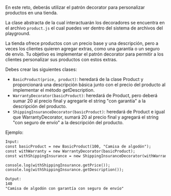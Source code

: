 En este reto, deberás utilizar el patrón decorator para personalizar productos en una tienda.

La clase abstracta de la cual interactuarán los decoradores se encuentra en el archivo `product.js` el cual puedes ver dentro del sistema de archivos del playground.

La tienda ofrece productos con un precio base y una descripción, pero a veces los clientes quieren agregar extras, como una garantía o un seguro de envío. Tu objetivo es implementar el patrón decorator para permitir a los clientes personalizar sus productos con estos extras.

Debes crear las siguientes clases:

- `BasicProduct(price, product)`: heredará de la clase Product y proporcionará una descripción básica junto con el precio del producto al implementar el método getDescription.
- `WarrantyDecorator(basicProduct)`: heredará de Product, pero deberá sumar 20 al precio final y agregarle el string "con garantía" a la descripción del producto.
- `ShippingInsuranceDecorator(basicProduct)`: heredará de Product e igual que WarrantyDecorator, sumará 20 al precio final y agregará el string "con seguro de envío" a la descripción del producto.

Ejemplo:

```txt
Input:
const basicProduct = new BasicProduct(100, "Camisa de algodón");
const withWarranty = new WarrantyDecorator(basicProduct);
const withShippingInsurance = new ShippingInsuranceDecorator(withWarranty);

console.log(withShippingInsurance.getPrice());
console.log(withShippingInsurance.getDescription());

Output:
140
"Camisa de algodón con garantía con seguro de envío"
```

